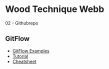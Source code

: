 # Wood Technique Webb

02 - Githubrepo

## GitFlow
* [GitFlow Examples](https://#)
* [Tutorial](https://#)
* [Cheatsheet](https://#)